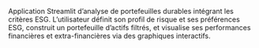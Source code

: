 Application Streamlit d’analyse de portefeuilles durables intégrant les critères ESG. L’utilisateur définit son profil de risque et ses préférences ESG, construit un portefeuille d’actifs filtrés, et visualise ses performances financières et extra-financières via des graphiques interactifs.
